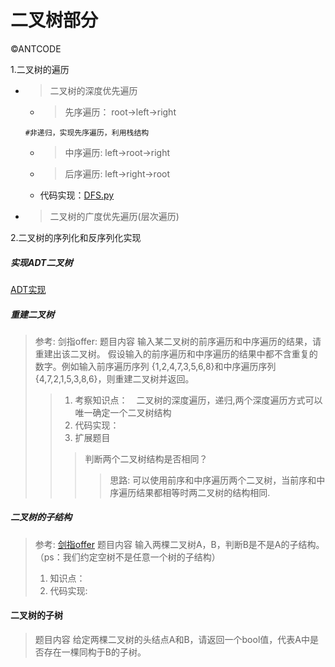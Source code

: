 二叉树部分
===================

©ANTCODE

1.二叉树的遍历
- > 二叉树的深度优先遍历
   - > 先序遍历： root->left->right
    ```text
    #非递归，实现先序遍历，利用栈结构   
    ```
   - > 中序遍历: left->root->right
   - > 后序遍历: left->right->root
   - 代码实现：[DFS.py]()
   
- > 二叉树的广度优先遍历(层次遍历)

2.二叉树的序列化和反序列化实现

##### 实现ADT二叉树
[ADT实现]()

##### 重建二叉树
> 参考: 剑指offer:
> 题目内容
输入某二叉树的前序遍历和中序遍历的结果，请重建出该二叉树。
假设输入的前序遍历和中序遍历的结果中都不含重复的数字。例如输入前序遍历序列
{1,2,4,7,3,5,6,8}和中序遍历序列{4,7,2,1,5,3,8,6}，则重建二叉树并返回。
>> 1. 考察知识点：　二叉树的深度遍历，递归,两个深度遍历方式可以唯一确定一个二叉树结构
>> 2. 代码实现：
>> 3. 扩展题目
>>> 判断两个二叉树结构是否相同？
>>>> 思路: 可以使用前序和中序遍历两个二叉树，当前序和中序遍历结果都相等时两二叉树的结构相同.

##### 二叉树的子结构
> 参考: [剑指offer]()
> 题目内容
输入两棵二叉树A，B，判断B是不是A的子结构。（ps：我们约定空树不是任意一个树的子结构）
> 1. 知识点：
> 2. 代码实现:

#### 二叉树的子树
> 题目内容
给定两棵二叉树的头结点A和B，请返回一个bool值，代表A中是否存在一棵同构于B的子树。
  

